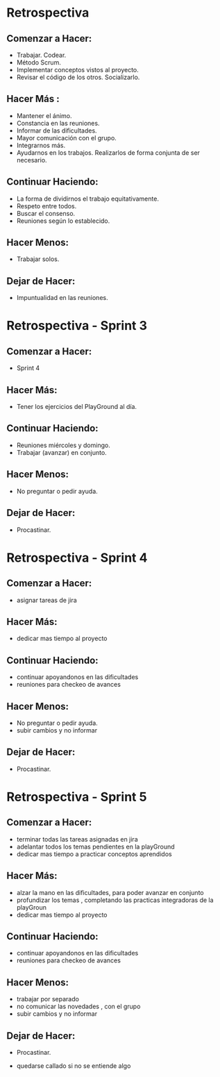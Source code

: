 # Retrospectiva

## Comenzar a Hacer:
 - Trabajar. Codear.
 - Método Scrum.
 - Implementar conceptos vistos al proyecto.
 - Revisar el código de los otros. Socializarlo.

## Hacer Más :
 - Mantener el ánimo.
 - Constancia en las reuniones.
 - Informar de las dificultades.
 - Mayor comunicación con el grupo.
 - Integrarnos más.
 - Ayudarnos en los trabajos. Realizarlos de forma conjunta de ser necesario.

## Continuar Haciendo:
 - La forma de dividirnos el trabajo equitativamente.
 - Respeto entre todos.
 - Buscar el consenso.
 - Reuniones según lo establecido.

## Hacer Menos:
 - Trabajar solos. 

## Dejar de Hacer:
 - Impuntualidad en las reuniones.

 # Retrospectiva - Sprint 3

 ## Comenzar a Hacer:
 - Sprint 4

## Hacer Más:
- Tener los ejercicios del PlayGround al día.

## Continuar Haciendo:
- Reuniones miércoles y domingo.
- Trabajar (avanzar) en conjunto.

## Hacer Menos:
- No preguntar o pedir ayuda.

## Dejar de Hacer:
- Procastinar.



# Retrospectiva - Sprint 4

 ## Comenzar a Hacer:
 - asignar tareas de jira
 

## Hacer Más:
- dedicar mas tiempo al proyecto

## Continuar Haciendo:
- continuar apoyandonos en las dificultades 
- reuniones para checkeo de avances 

## Hacer Menos:
- No preguntar o pedir ayuda.
- subir cambios y no informar 

## Dejar de Hacer:
- Procastinar.



# Retrospectiva - Sprint 5


## Comenzar a Hacer:
 - terminar todas las tareas asignadas en jira
 - adelantar todos los temas pendientes en la playGround
 - dedicar mas tiempo a practicar conceptos aprendidos
 
 

## Hacer Más:
- alzar la mano en las dificultades, para poder avanzar en conjunto
- profundizar los temas , completando las practicas integradoras de la playGroun
- dedicar mas tiempo al proyecto


## Continuar Haciendo:
- continuar apoyandonos en las dificultades 
- reuniones para checkeo de avances 


## Hacer Menos:
- trabajar por separado
- no comunicar las novedades , con el grupo
- subir cambios y no informar 

## Dejar de Hacer:
- Procastinar.

- quedarse callado si no se entiende algo